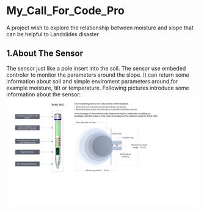 # My_Call_For_Code_Pro
A project wish to explore the relationship between moisture and slope that can be helpful to Landslides disaster

## 1.About The Sensor
The sensor just like a pole insert into the soil.
The sensor use embeded controler to monitor the parameters around the slope.
It can return some information about soil and simple enviroment parameters around,for example moisture, tilt or temperature.
Following pictures introduce some information about the sensor:
![avatar](Md_pic/E_shanjing1.png)
